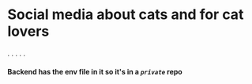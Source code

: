 # Social media about cats and for cat lovers









.
.
.
.
.
#### Backend has the env file in it so it's in a *`private`* repo
